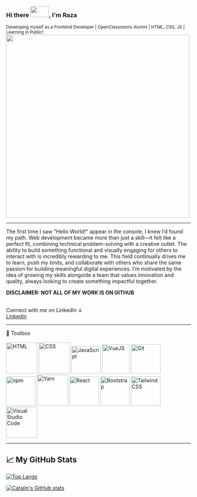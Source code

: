 ### Hi there <img src="https://raw.githubusercontent.com/MartinHeinz/MartinHeinz/master/wave.gif" width="50px" height="30px">, I'm Raza
<small>Developing myself as a Frontend Developer | OpenClassrooms Alumni | HTML, CSS, JS | Learning in Public!</small>
<img src="https://images.unsplash.com/photo-1571171637578-41bc2dd41cd2?ixid=MnwxMjA3fDB8MHxwaG90by1wYWdlfHx8fGVufDB8fHx8&ixlib=rb-1.2.1&auto=format&fit=crop&w=1350&q=80" height="500px"/>

<hr>

<!-- ![Twitter Follow](https://img.shields.io/twitter/follow/illusiveCode?style=social)       ![Twitch Status](https://img.shields.io/twitch/status/illusivecode?style=social) -->

<p>The first time I saw "Hello World!" appear in the console, I knew I’d found my path. Web development became more than just a skill—it felt like a perfect fit, combining technical problem-solving with a creative outlet. The ability to build something functional and visually engaging for others to interact with is incredibly rewarding to me. This field continually drives me to learn, push my limits, and collaborate with others who share the same passion for building meaningful digital experiences. I’m motivated by the idea of growing my skills alongside a team that values innovation and quality, always looking to create something impactful together.</p>
<p><strong>DISCLAIMER: NOT ALL OF MY WORK IS ON GITHUB</strong></p>
<br>
Connect with me on LinkedIn &#8595;<br>
<a href="https://www.linkedin.com/in/frontend-developer-muhammad-raza/" target="_blank">LinkedIn</a> 
</br>
<!-- <a href="https://twitter.com/illusiveCode" target="_blank">Twitter</a> -->

---

🧰 Toolbox <br> <br>
<img src="https://cdn.worldvectorlogo.com/logos/html-1.svg" title="HTML" width="85px" height="85px"/>
<img src="https://cdn.worldvectorlogo.com/logos/css-3.svg" title="CSS" width="85px" height="85px"/>
<img src="https://cdn.worldvectorlogo.com/logos/logo-javascript.svg" title="JavaScript" width="80px" height="75px"/>
<img src="https://cdn.worldvectorlogo.com/logos/vue-9.svg" title="VueJS" width="75px" height="80px"/>
<img src="https://cdn.worldvectorlogo.com/logos/git-icon.svg" title="Git" width="80px" height="80px"/>
<img src="https://cdn.worldvectorlogo.com/logos/npm.svg" title="npm" width="80px" height="80px"/>
<img src="https://cdn.worldvectorlogo.com/logos/yarn.svg" title="Yarn" width="85px" height="85px"/>
<img src="https://cdn.worldvectorlogo.com/logos/react-2.svg" title="React" width="80px" height="80px"/>
<img src="https://cdn.worldvectorlogo.com/logos/bootstrap-4.svg" title="Bootstrap" width="80px" height="80px"/>
<img src="https://cdn.worldvectorlogo.com/logos/tailwindcss.svg" title="Tailwind CSS" width="80px" height="80px"/>
<img src="https://cdn.worldvectorlogo.com/logos/visual-studio-code-1.svg" title="Visual Studio Code" width="85px" height="85px"/>

---

## &#x1f4c8; My GitHub Stats

[![Top Langs](https://github-readme-stats.vercel.app/api/top-langs/?username=illusiveCode&hide=java,html,css&theme=radical)](https://github.com/anuraghazra/github-readme-stats)

[![Catalin's GitHub stats](https://github-readme-stats.vercel.app/api?username=illusiveCode&theme=radical)](https://github.com/anuraghazra/github-readme-stats)




<!--
**illusiveCode/illusiveCode** is a ✨ _special_ ✨ repository because its `README.md` (this file) appears on your GitHub profile.

Here are some ideas to get you started:

- 🔭 I’m currently working on ...
- 🌱 I’m currently learning ...
- 👯 I’m looking to collaborate on ...
- 🤔 I’m looking for help with ...
- 💬 Ask me about ...
- 📫 How to reach me: ...
- 😄 Pronouns: ...
- ⚡ Fun fact: ...
-->

